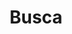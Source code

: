 ---
title: "Busca"
slug: "search"
layout: "search"
outputs:
    - html
    - json
menu:
    main:
        weight: 999
        params: 
            icon: search
---